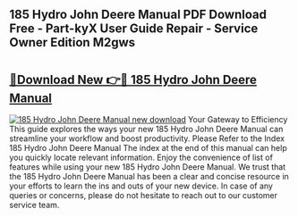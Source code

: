 ## 185 Hydro John Deere Manual PDF Download Free - Part-kyX User Guide Repair - Service Owner Edition M2gws

# <h2><a href="http://bc94042.oget.top/?id=185+Hydro+John+Deere+Manual">🔗Download New 👉🔴 185 Hydro John Deere Manual</a></h2>

[![185 Hydro John Deere Manual new download](https://i.imgur.com/5g1atiW.png)](http://bc94042.oget.top/?id=185+Hydro+John+Deere+Manual)
Your Gateway to Efficiency This guide explores the ways your new 185 Hydro John Deere Manual can streamline your workflow and boost productivity. Please Refer to the Index 185 Hydro John Deere Manual The index at the end of this manual can help you quickly locate relevant information. Enjoy the convenience of list of features while using your new 185 Hydro John Deere Manual. We trust that the 185 Hydro John Deere Manual has been a clear and concise resource in your efforts to learn the ins and outs of your new device. In case of any queries or concerns, please do not hesitate to reach out to our customer service team.
